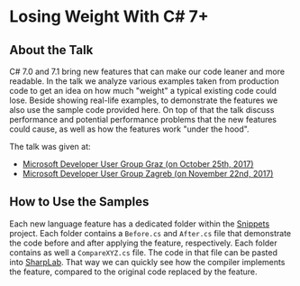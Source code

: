 # Losing Weight With C# 7+

## About the Talk

C# 7.0 and 7.1 bring new features that can make our code leaner and more readable. In the talk we analyze various examples taken from production code to get an idea on how much "weight" a typical existing code could lose. Beside showing real-life examples, to demonstrate the features we also use the sample code provided here. On top of that the talk discuss performance and potential performance problems that the new features could cause, as well as how the features work "under the hood".

The talk was given at:

- [Microsoft Developer User Group Graz (on October 25th, 2017)](https://www.meetup.com/MicrosoftDeveloperGraz/events/243975926/)
- [Microsoft Developer User Group Zagreb (on November 22nd, 2017)](https://www.meetup.com/devugzg/events/244521212/)

## How to Use the Samples

Each new language feature has a dedicated folder within the [Snippets](Snippets) project. Each folder contains a `Before.cs` and `After.cs` file that demonstrate the code before and after applying the feature, respectively. Each folder contains as well a `CompareXYZ.cs` file. The code in that file can be pasted into [SharpLab](https://sharplab.io). That way we can quickly see how the compiler implements the feature, compared to the original code replaced by the feature.